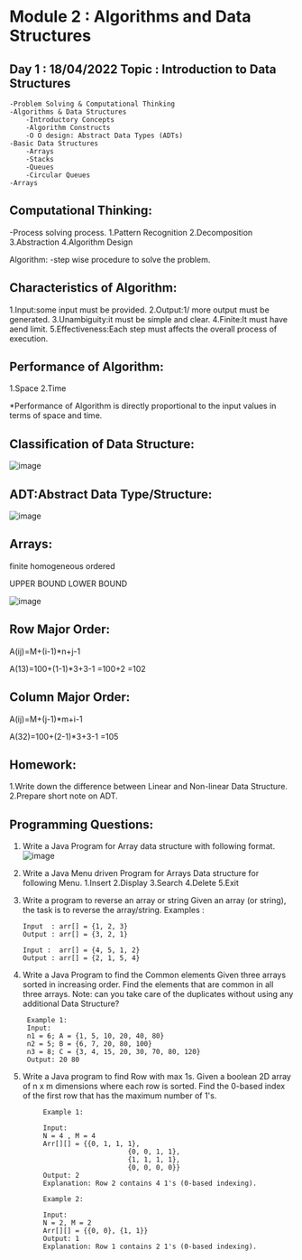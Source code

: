 Module 2 : Algorithms and Data Structures
===========================================
Day 1 :  18/04/2022
Topic : Introduction to Data Structures
---------------------------------------------	
	-Problem Solving & Computational Thinking 
	-Algorithms & Data Structures
		-Introductory Concepts
		-Algorithm Constructs
		-O O design: Abstract Data Types (ADTs)
	-Basic Data Structures
		-Arrays
		-Stacks 
		-Queues
		-Circular Queues
	-Arrays


Computational Thinking:
------------------------
-Process solving process.
1.Pattern Recognition
2.Decomposition
3.Abstraction
4.Algorithm Design

Algorithm: 
-step wise procedure to solve the problem.

Characteristics of Algorithm:
-------------------------------
1.Input:some input must be provided.
2.Output:1/ more output must be generated.
3.Unambiguity:it must be simple and clear.
4.Finite:It must have aend limit.
5.Effectiveness:Each step must affects 
	the overall process of execution.


Performance of Algorithm:
--------------------------
1.Space
2.Time

*Performance of Algorithm is directly proportional 
to the input values in terms of space and time.

Classification of Data Structure:
-----------------------------------

![image](https://user-images.githubusercontent.com/72081819/163782325-6f8dbe81-0371-43b5-a7c1-879c1835e417.png)


ADT:Abstract Data Type/Structure:
----------------------------------
![image](https://user-images.githubusercontent.com/72081819/163782382-c5ede281-fa1c-40dc-b462-4acb0b6f7488.png)


Arrays:
-------
finite
homogeneous
ordered

UPPER BOUND
LOWER BOUND

![image](https://user-images.githubusercontent.com/72081819/163782492-d632e48f-a00f-4a63-9ebe-297bcad99faf.png)

Row Major Order:
------------------
A(ij)=M+(i-1)*n+j-1

A(13)=100+(1-1)*3+3-1
	=100+2
	=102

Column Major Order:
---------------------
A(ij)=M+(j-1)*m+i-1

A(32)=100+(2-1)*3+3-1
	=105


Homework:
---------

1.Write down the difference between Linear and Non-linear Data Structure.
2.Prepare short note on ADT.

Programming Questions:
----------------------

1. Write a Java Program for Array data structure with following format.
		![image](https://user-images.githubusercontent.com/72081819/163783514-cdc556a5-ab71-4e26-97c4-433aef59c4bd.png)


2. Write a Java Menu driven Program for Arrays Data structure for following Menu.
		1.Insert
		2.Display
		3.Search
		4.Delete
		5.Exit

3. 	Write a program to reverse an array or string
		Given an array (or string), the task is to reverse the array/string.
		Examples : 
		
		Input  : arr[] = {1, 2, 3}
		Output : arr[] = {3, 2, 1}

		Input :  arr[] = {4, 5, 1, 2}
		Output : arr[] = {2, 1, 5, 4}
		
4. Write a Java Program to find the Common elements 
		Given three arrays sorted in increasing order. Find the elements that are common in all three arrays.
		Note: can you take care of the duplicates without using any additional Data Structure?

		Example 1:
		Input:
		n1 = 6; A = {1, 5, 10, 20, 40, 80}
		n2 = 5; B = {6, 7, 20, 80, 100}
		n3 = 8; C = {3, 4, 15, 20, 30, 70, 80, 120}
		Output: 20 80
	
5. Write a Java program to find Row with max 1s.
		Given a boolean 2D array of n x m dimensions where each row is sorted. Find the 0-based index of the first row that has the maximum number of 1's.

			Example 1:

			Input: 
			N = 4 , M = 4
			Arr[][] = {{0, 1, 1, 1},
								 {0, 0, 1, 1},
								 {1, 1, 1, 1},
								 {0, 0, 0, 0}}
			Output: 2
			Explanation: Row 2 contains 4 1's (0-based indexing).

			Example 2:

			Input: 
			N = 2, M = 2
			Arr[][] = {{0, 0}, {1, 1}}
			Output: 1
			Explanation: Row 1 contains 2 1's (0-based indexing).



